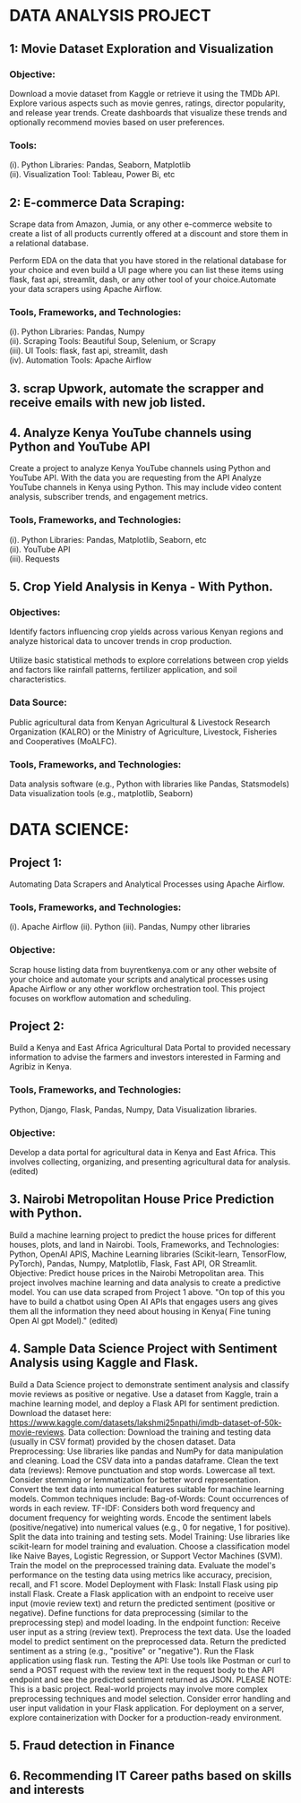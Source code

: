# DATA ANALYSIS PROJECT

## 1: Movie Dataset Exploration and Visualization
### Objective:
Download a movie dataset from Kaggle or retrieve it using the TMDb API.
Explore various aspects such as movie genres, ratings, director popularity, and release year trends.
Create dashboards that visualize these trends and optionally recommend movies based on user preferences.
### Tools:
(i). Python Libraries: Pandas, Seaborn, Matplotlib </br>
(ii). Visualization Tool: Tableau, Power Bi, etc

## 2: E-commerce Data Scraping:
Scrape data from Amazon, Jumia, or any other e-commerce website to create a list of all products currently offered at a discount and store them in a relational database. 

Perform EDA on the data  that you have stored in the relational database for your choice and even build a UI page where you can list these items using flask, fast api, streamlit, dash, or any other tool of your choice.Automate your data scrapers  using Apache Airflow.

### Tools, Frameworks, and Technologies: 
(i). Python Libraries: Pandas, Numpy </br>
(ii). Scraping Tools: Beautiful Soup, Selenium, or Scrapy </br>
(iii). UI Tools: flask, fast api, streamlit, dash </br>
(iv). Automation Tools: Apache Airflow

 
## 3. scrap Upwork, automate the scrapper and receive emails with new job listed.
 
## 4. Analyze Kenya YouTube channels using Python and YouTube API
Create a project to analyze Kenya YouTube channels using Python and YouTube API. With the data you are requesting from the API Analyze YouTube channels in Kenya using Python. This may include video content analysis, subscriber trends, and engagement metrics.

### Tools, Frameworks, and Technologies:
(i). Python Libraries: Pandas, Matplotlib, Seaborn, etc </br>
(ii). YouTube API </br>
(iii). Requests

## 5. Crop Yield Analysis in Kenya - With Python.						
### Objectives:												
Identify factors influencing crop yields across various Kenyan regions and analyze historical data to uncover trends in crop production. </br>			
Utilize basic statistical methods to explore correlations between crop yields and factors like rainfall patterns, fertilizer application, and soil characteristics.	
### Data Source:							
Public agricultural data from Kenyan Agricultural & Livestock Research Organization (KALRO) or the Ministry of Agriculture, Livestock, Fisheries and Cooperatives (MoALFC).
### Tools, Frameworks, and Technologies:
Data analysis software (e.g., Python with libraries like Pandas, Statsmodels) </br>
Data visualization tools (e.g., matplotlib, Seaborn)


# DATA SCIENCE:
## Project 1:
Automating Data Scrapers and Analytical Processes using Apache Airflow. </br>
### Tools, Frameworks, and Technologies: 
(i). Apache Airflow
(ii). Python
(iii). Pandas, Numpy other libraries
### Objective:
Scrap house listing data from buyrentkenya.com or any other website of your choice and automate your scripts and analytical processes using Apache Airflow or any other workflow orchestration tool. This project focuses on workflow automation and scheduling.

## Project 2:
Build a Kenya and East Africa Agricultural Data Portal to provided necessary information to advise the farmers and investors interested in Farming and Agribiz in Kenya.
### Tools, Frameworks, and Technologies:
Python, Django, Flask, Pandas, Numpy, Data Visualization libraries.
### Objective:
Develop a data portal for agricultural data in Kenya and East Africa. This involves collecting, organizing, and presenting agricultural data for analysis. (edited)

## 3. Nairobi Metropolitan House Price Prediction with Python.
Build a machine learning project to predict the house prices for different houses, plots, and land in Nairobi.
Tools, Frameworks, and Technologies: Python, OpenAI APIS, Machine Learning libraries (Scikit-learn, TensorFlow, PyTorch), Pandas, Numpy, Matplotlib, Flask, Fast API, OR Streamlit.
Objective: Predict house prices in the Nairobi Metropolitan area. This project involves machine learning and data analysis to create a predictive model. You can use data scraped from Project 1 above.
"On top of this you have to build a chatbot using Open AI APIs that engages users ang gives them all the information they need about housing in Kenya( Fine tuning Open AI gpt Model)." (edited) 

## 4. Sample Data Science Project with Sentiment Analysis using Kaggle and Flask.
Build a Data Science project to demonstrate sentiment analysis and classify movie reviews as positive or negative. Use a dataset from Kaggle, train a machine learning model, and deploy a Flask API for sentiment prediction.
Download the dataset here: https://www.kaggle.com/datasets/lakshmi25npathi/imdb-dataset-of-50k-movie-reviews.
Data collection:
Download the training and testing data (usually in CSV format) provided by the chosen dataset.
Data Preprocessing:
Use libraries like pandas and NumPy for data manipulation and cleaning.
Load the CSV data into a pandas dataframe.
Clean the text data (reviews):
Remove punctuation and stop words.
Lowercase all text.
Consider stemming or lemmatization for better word representation.
Convert the text data into numerical features suitable for machine learning models. Common techniques include:
Bag-of-Words: Count occurrences of words in each review.
TF-IDF: Considers both word frequency and document frequency for weighting words.
Encode the sentiment labels (positive/negative) into numerical values (e.g., 0 for negative, 1 for positive).
Split the data into training and testing sets.
Model Training:
Use libraries like scikit-learn for model training and evaluation.
Choose a classification model like Naive Bayes, Logistic Regression, or Support Vector Machines (SVM).
Train the model on the preprocessed training data.
Evaluate the model's performance on the testing data using metrics like accuracy, precision, recall, and F1 score.
Model Deployment with Flask:
Install Flask using pip install Flask.
Create a Flask application with an endpoint to receive user input (movie review text) and return the predicted sentiment (positive or negative).
Define functions for data preprocessing (similar to the preprocessing step) and model loading.
In the endpoint function:
Receive user input as a string (review text).
Preprocess the text data.
Use the loaded model to predict sentiment on the preprocessed data.
Return the predicted sentiment as a string (e.g., "positive" or "negative").
Run the Flask application using flask run.
Testing the API:
Use tools like Postman or curl to send a POST request with the review text in the request body to the API endpoint and see the predicted sentiment returned as JSON.
PLEASE NOTE:
This is a basic project. Real-world projects may involve more complex preprocessing techniques and model selection.
Consider error handling and user input validation in your Flask application.
For deployment on a server, explore containerization with Docker for a production-ready environment.

## 5. Fraud detection in Finance
## 6. Recommending IT Career paths based on skills and interests

